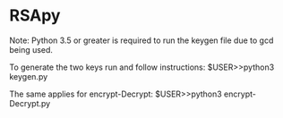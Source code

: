 # RSApy
Note: Python 3.5 or greater is required to run the keygen file due to gcd being used.

To generate the two keys run and follow instructions:
$USER>>python3 keygen.py

The same applies for encrypt-Decrypt:
$USER>>python3 encrypt-Decrypt.py
